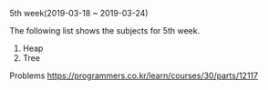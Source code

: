 5th week(2019-03-18 ~ 2019-03-24)

The following list shows the subjects for 5th week.

1. Heap
2. Tree

Problems https://programmers.co.kr/learn/courses/30/parts/12117
